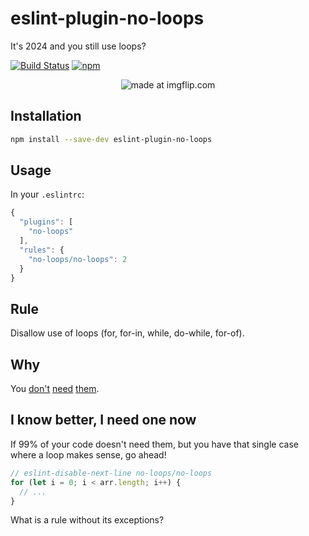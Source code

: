 # eslint-plugin-no-loops
It's 2024 and you still use loops?

[![Build Status](https://travis-ci.org/buildo/eslint-plugin-no-loops.svg?branch=master)](https://travis-ci.org/buildo/eslint-plugin-no-loops)
[![npm](https://img.shields.io/npm/v/eslint-plugin-no-loops.svg)](https://www.npmjs.com/package/eslint-plugin-no-loops)

<p align="center">
  <img src="https://i.imgflip.com/1oa3kd.jpg" title="made at imgflip.com"/> 
</p>

## Installation
```sh
npm install --save-dev eslint-plugin-no-loops
```

## Usage
In your `.eslintrc`:

```javascript
{
  "plugins": [
    "no-loops"
  ],
  "rules": {
    "no-loops/no-loops": 2
  }
}
```

## Rule
Disallow use of loops (for, for-in, while, do-while, for-of).

## Why
You [don't](http://www.codereadability.com/coding-without-loops/) [need](http://joelhooks.com/blog/2014/02/06/stop-writing-for-loops-start-using-underscorejs/) [them](http://www.sitepoint.com/quick-tip-stop-writing-loops-start-thinking-with-maps/).

## I know better, I need one now
If 99% of your code doesn't need them, but you have that single case where a loop makes sense, go ahead!

```javascript
// eslint-disable-next-line no-loops/no-loops
for (let i = 0; i < arr.length; i++) {
  // ...
}
```

 What is a rule without its exceptions?
